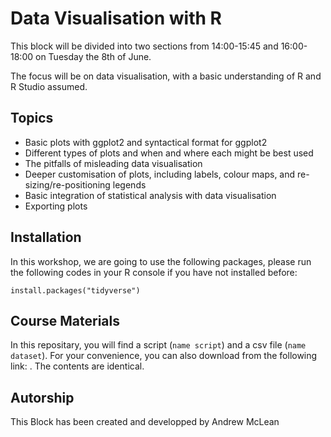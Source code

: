 # Data Visualisation with R 

This block will be divided into two sections from 14:00-15:45 and 16:00-18:00 on Tuesday the 8th of June.  

The focus will be on data visualisation, with a basic understanding of R and R Studio assumed.

## Topics
* Basic plots with ggplot2 and syntactical format for ggplot2 
* Different types of plots and when and where each might be best used 
* The pitfalls of misleading data visualisation 
* Deeper customisation of plots, including labels, colour maps, and re-sizing/re-positioning legends 
* Basic integration of statistical analysis with data visualisation 
* Exporting plots 


## Installation
In this workshop, we are going to use the following packages, please run the following codes in your R console if you have not installed before:

```
install.packages("tidyverse")

```

## Course Materials
In this repositary, you will find a  script (`name script`) and a csv file (`name dataset`). For your convenience, you can also download from the following link: . The contents are identical.

## Autorship
This Block has been created and developped by Andrew McLean
